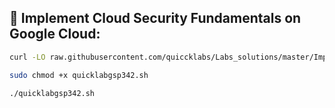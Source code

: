 
## 🚀 Implement Cloud Security Fundamentals on Google Cloud:



```bash
curl -LO raw.githubusercontent.com/quiccklabs/Labs_solutions/master/Implement%20Cloud%20Security%20Fundamentals%20on%20Google%20Cloud%20Challenge%20Lab/quicklabgsp342.sh

sudo chmod +x quicklabgsp342.sh

./quicklabgsp342.sh

```
